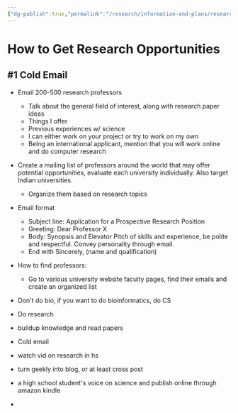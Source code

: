 ```yaml
---
{"dg-publish":true,"permalink":"/research/information-and-plans/research-opportunities-notes/"}
---
```


# How to Get Research Opportunities
## #1 Cold Email
- Email 200-500 research professors
	- Talk about the general field of interest, along with research paper ideas
	- Things I offer
	- Previous experiences w/ science
	- I can either work on your project or try to work on my own
	- Being an international applicant, mention that you will work online and do computer research
- Create a mailing list of professors around the world that may offer potential opportunities, evaluate each university individually. Also target Indian universities.
	- Organize them based on research topics
- Email format
	- Subject line: Application for a Prospective Research Position
	- Greeting: Dear Professor X
	- Body: Synopsis and Elevator Pitch of skills and experience, be polite and respectful. Convey personality through email. 
	- End with Sincerely, (name and qualification)
- How to find professors:
	- Go to various university website faculty pages, find their emails and create an organized list

- Don't do bio, if you want to do bioinformatics, do CS
- Do research
- buildup knowledge and read papers
- Cold email
- watch vid on research in hs
- turn geekly into blog, or at least cross post
- a high school student's voice on science and publish online through amazon kindle
- 